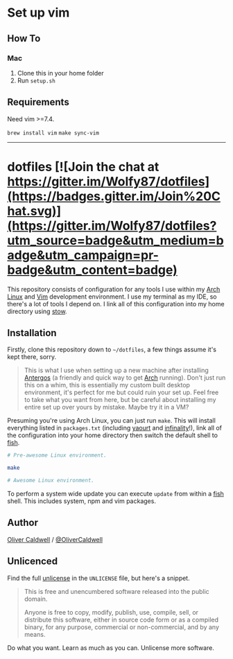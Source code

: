 # Set up vim #

## How To ##

### Mac ###

1. Clone this in your home folder
2. Run `setup.sh`

## Requirements ##

Need vim >=7.4.

`brew install vim`
`make sync-vim`



---------------------------------------------------------------------------------------
# dotfiles [![Join the chat at https://gitter.im/Wolfy87/dotfiles](https://badges.gitter.im/Join%20Chat.svg)](https://gitter.im/Wolfy87/dotfiles?utm_source=badge&utm_medium=badge&utm_campaign=pr-badge&utm_content=badge)

This repository consists of configuration for any tools I use within my [Arch Linux][arch] and [Vim][] development environment. I use my terminal as my IDE, so there's a lot of tools I depend on. I link all of this configuration into my home directory using [stow][].

## Installation

Firstly, clone this repository down to `~/dotfiles`, a few things assume it's kept there, sorry.

> This is what I use when setting up a new machine after installing [Antergos][] (a friendly and quick way to get [Arch][] running). Don't just run this on a whim, this is essentially my custom built desktop environment, it's perfect for me but could ruin your set up. Feel free to take what you want from here, but be careful about installing my entire set up over yours by mistake. Maybe try it in a VM?

Presuming you're using Arch Linux, you can just run `make`. This will install everything listed in `packages.txt` (including [yaourt][] and [infinality][]!), link all of the configuration into your home directory then switch the default shell to [fish][].

```bash
# Pre-awesome Linux environment.

make

# Awesome Linux environment.
```

To perform a system wide update you can execute `update` from within a [fish][] shell. This includes system, npm and vim packages.

## Author

[Oliver Caldwell][site] / [@OliverCaldwell][twitter]

## Unlicenced

Find the full [unlicense][] in the `UNLICENSE` file, but here's a snippet.

>This is free and unencumbered software released into the public domain.
>
>Anyone is free to copy, modify, publish, use, compile, sell, or distribute this software, either in source code form or as a compiled binary, for any purpose, commercial or non-commercial, and by any means.

Do what you want. Learn as much as you can. Unlicense more software.

[unlicense]: http://unlicense.org/
[site]: http://oli.me.uk/
[twitter]: https://twitter.com/OliverCaldwell
[arch]: https://www.archlinux.org/
[stow]: http://www.gnu.org/software/stow/
[yaourt]: https://aur.archlinux.org/packages/yaourt/
[aur]: https://aur.archlinux.org/
[infinality]: https://wiki.archlinux.org/index.php/Infinality
[compton]: https://wiki.archlinux.org/index.php/Compton
[fish]: http://fishshell.com/
[antergos]: https://antergos.com/
[vim]: http://www.vim.org/
